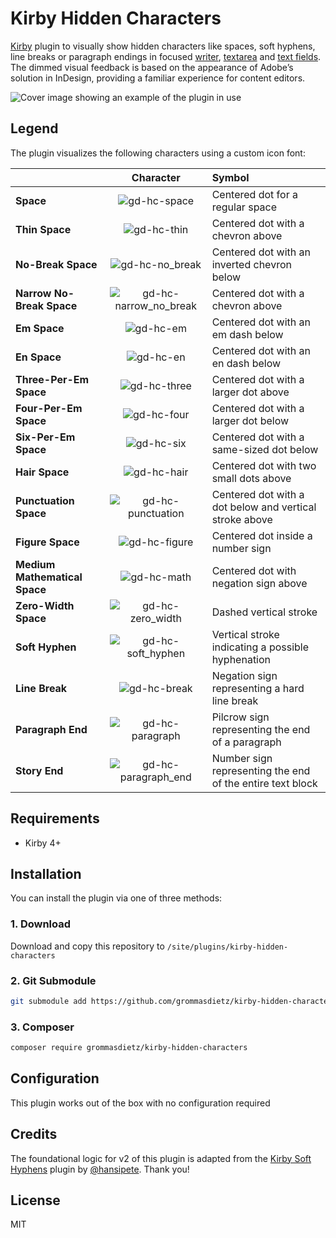 # Kirby Hidden Characters

[Kirby](https://getkirby.com) plugin to visually show hidden characters like spaces, soft hyphens, line breaks or paragraph endings in focused [writer](https://getkirby.com/docs/reference/panel/fields/writer), [textarea](https://getkirby.com/docs/reference/panel/fields/textarea) and [text fields](https://getkirby.com/docs/reference/panel/fields/text). The dimmed visual feedback is based on the appearance of Adobe’s solution in InDesign, providing a familiar experience for content editors.

![Cover image showing an example of the plugin in use](https://github.com/user-attachments/assets/ca199c35-84ab-42de-823c-527bafd4c8b3)

## Legend

The plugin visualizes the following characters using a custom icon font:

| ­                             |                                                 Character                                                 | Symbol                                                    |
| :---------------------------- | :-------------------------------------------------------------------------------------------------------: | :-------------------------------------------------------- |
| **Space**                     |      ![gd-hc-space](https://github.com/user-attachments/assets/942452b8-4252-499c-a1b9-07ebb5458792)      | Centered dot for a regular space                          |
| **Thin Space**                |      ![gd-hc-thin](https://github.com/user-attachments/assets/3d86f0a6-c682-40c7-8b54-0f28cc8d1536)       | Centered dot with a chevron above                         |
| **No-Break Space**            |    ![gd-hc-no_break](https://github.com/user-attachments/assets/c60861c0-919e-4c2b-8c99-a973cd9d5d62)     | Centered dot with an inverted chevron below               |
| **Narrow No-Break Space**     | ![gd-hc-narrow_no_break](https://github.com/user-attachments/assets/6d735304-8433-40d1-9a82-37c9efa48dd0) | Centered dot with a chevron above                         |
| **Em Space**                  |       ![gd-hc-em](https://github.com/user-attachments/assets/4a822154-d770-4dc7-af53-d14272a12805)        | Centered dot with an em dash below                        |
| **En Space**                  |       ![gd-hc-en](https://github.com/user-attachments/assets/54f896e0-8777-4d2c-9bf0-9db4bcd08167)        | Centered dot with an en dash below                        |
| **Three-Per-Em Space**        |      ![gd-hc-three](https://github.com/user-attachments/assets/5215050d-428a-41db-b710-36b9f6e3ed15)      | Centered dot with a larger dot above                      |
| **Four-Per-Em Space**         |      ![gd-hc-four](https://github.com/user-attachments/assets/66c7d1af-c648-4dfb-84df-98f81d121a00)       | Centered dot with a larger dot below                      |
| **Six-Per-Em Space**          |       ![gd-hc-six](https://github.com/user-attachments/assets/f94622b2-3c93-48de-b3ba-5dd0fa8736f8)       | Centered dot with a same-sized dot below                  |
| **Hair Space**                |      ![gd-hc-hair](https://github.com/user-attachments/assets/45d960a4-a140-466c-8b21-5d8c52b93201)       | Centered dot with two small dots above                    |
| **Punctuation Space**         |   ![gd-hc-punctuation](https://github.com/user-attachments/assets/25eb3b07-dd63-492c-a604-527456298d0b)   | Centered dot with a dot below and vertical stroke above   |
| **Figure Space**              |     ![gd-hc-figure](https://github.com/user-attachments/assets/4772ae82-ff99-4678-8897-8befa6ed94e2)      | Centered dot inside a number sign                         |
| **Medium Mathematical Space** |      ![gd-hc-math](https://github.com/user-attachments/assets/f4eceba8-2daf-400b-867d-feb1dbe84a47)       | Centered dot with negation sign above                     |
| **Zero-Width Space**          |   ![gd-hc-zero_width](https://github.com/user-attachments/assets/797b56b8-f03a-4a2e-8995-8bf915e93b65)    | Dashed vertical stroke                                    |
| **Soft Hyphen**               |   ![gd-hc-soft_hyphen](https://github.com/user-attachments/assets/0b137996-c22e-4eeb-b38f-a133d4254f4a)   | Vertical stroke indicating a possible hyphenation         |
| **Line Break**                |      ![gd-hc-break](https://github.com/user-attachments/assets/04e2b4df-4fdb-489e-ad1e-e2e17e6c8262)      | Negation sign representing a hard line break              |
| **Paragraph End**             |    ![gd-hc-paragraph](https://github.com/user-attachments/assets/6c3b5eb2-0eb9-40b7-bdc9-ce1856bce708)    | Pilcrow sign representing the end of a paragraph          |
| **Story End**                 |  ![gd-hc-paragraph_end](https://github.com/user-attachments/assets/08abfd9d-e68e-471d-8cc8-5e4229733156)  | Number sign representing the end of the entire text block |

## Requirements

- Kirby 4+

## Installation

You can install the plugin via one of three methods:

### 1. Download

Download and copy this repository to `/site/plugins/kirby-hidden-characters`

### 2. Git Submodule

```bash
git submodule add https://github.com/grommasdietz/kirby-hidden-characters.git site/plugins/kirby-hidden-characters
```

### 3. Composer

```bash
composer require grommasdietz/kirby-hidden-characters
```

## Configuration

This plugin works out of the box with no configuration required

## Credits

The foundational logic for v2 of this plugin is adapted from the [Kirby Soft Hyphens](https://github.com/hansipete/kirby-soft-hyphens) plugin by [@hansipete](https://github.com/hansipete). Thank you!

## License

MIT
